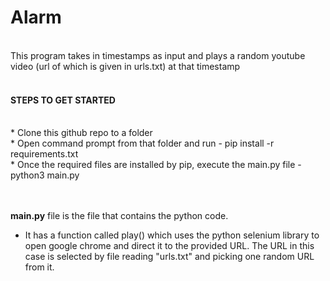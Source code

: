 # Alarm
<br>
This program takes in timestamps as input and plays a random youtube video (url of which is given in urls.txt) at that timestamp
<br /><br />

#### STEPS TO GET STARTED
<br/>
* Clone this github repo to a folder<br />
* Open command prompt from that folder and run - pip install -r requirements.txt<br />
* Once the required files are installed by pip, execute the main.py file - python3 main.py<br />
<br /><br />

**main.py** file is the file that contains the python code. <br />
* It has a function called play() which uses the python selenium library to open google chrome and direct it to the provided URL. The URL in this case is selected by file reading "urls.txt" and picking one random URL from it.<br />

